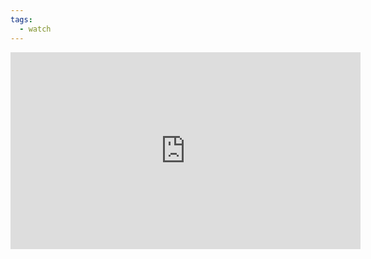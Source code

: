 ```yaml
---
tags:
  - watch
---
```

<iframe width="560" height="315" src="https://www.youtube.com/embed/3J6ZpoPWauI?si=s2E8-kRphVe7P3Dx" title="YouTube video player" frameborder="0" allow="accelerometer; autoplay; clipboard-write; encrypted-media; gyroscope; picture-in-picture; web-share" allowfullscreen></iframe>
